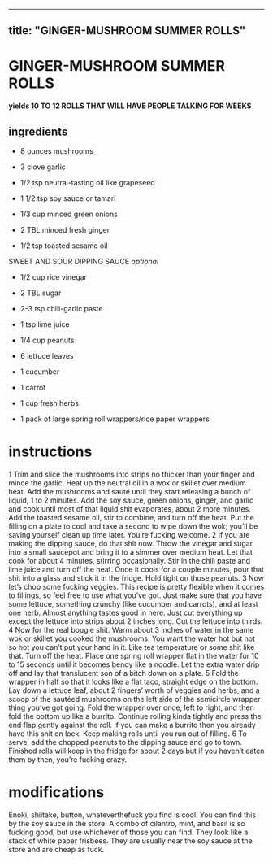 

	
---
title: "GINGER-MUSHROOM SUMMER ROLLS"
---
# GINGER-MUSHROOM SUMMER ROLLS
#### yields 10 TO 12 ROLLS THAT WILL HAVE PEOPLE TALKING FOR WEEKS
## ingredients
* 8 ounces mushrooms

* 3 clove garlic

* 1/2 tsp neutral-tasting oil like grapeseed

* 1 1/2 tsp soy sauce or tamari

* 1/3 cup minced green onions

* 2 TBL minced fresh ginger

* 1/2 tsp toasted sesame oil

SWEET AND SOUR DIPPING SAUCE *optional*
* 1/2 cup rice vinegar

* 2 TBL sugar

* 2-3 tsp chili-garlic paste

* 1 tsp lime juice

* 1/4 cup peanuts

* 6 lettuce leaves

* 1 cucumber

* 1 carrot

* 1 cup fresh herbs

* 1 pack of large spring roll wrappers/rice paper wrappers


# instructions
1 Trim and slice the mushrooms into strips no thicker than your finger and mince the garlic.
Heat up the neutral oil in a wok or skillet over medium heat. Add the mushrooms and sauté
until they start releasing a bunch of liquid, 1 to 2 minutes. Add the soy sauce, green onions,
ginger, and garlic and cook until most of that liquid shit evaporates, about 2 more minutes.
Add the toasted sesame oil, stir to combine, and turn off the heat. Put the filling on a plate to
cool and take a second to wipe down the wok; you’ll be saving yourself clean up time later.
You’re fucking welcome.
2 If you are making the dipping sauce, do that shit now. Throw the vinegar and sugar into a
small saucepot and bring it to a simmer over medium heat. Let that cook for about 4 minutes,
stirring occasionally. Stir in the chili paste and lime juice and turn off the heat. Once it cools
for a couple minutes, pour that shit into a glass and stick it in the fridge. Hold tight on those
peanuts.
3 Now let’s chop some fucking veggies. This recipe is pretty flexible when it comes to fillings,
so feel free to use what you’ve got. Just make sure that you have some lettuce, something
crunchy (like cucumber and carrots), and at least one herb. Almost anything tastes good in
here. Just cut everything up except the lettuce into strips about 2 inches long. Cut the lettuce
into thirds.
4 Now for the real bougie shit. Warm about 3 inches of water in the same wok or skillet you
cooked the mushrooms. You want the water hot but not so hot you can’t put your hand in it.
Like tea temperature or some shit like that. Turn off the heat. Place one spring roll wrapper
flat in the water for 10 to 15 seconds until it becomes bendy like a noodle. Let the extra water
drip off and lay that translucent son of a bitch down on a plate.
5 Fold the wrapper in half so that it looks like a flat taco, straight edge on the bottom. Lay
down a lettuce leaf, about 2 fingers’ worth of veggies and herbs, and a scoop of the sautéed
mushrooms on the left side of the semicircle wrapper thing you’ve got going. Fold the wrapper
over once, left to right, and then fold the bottom up like a burrito. Continue rolling kinda
tightly and press the end flap gently against the roll. If you can make a burrito then you already
have this shit on lock. Keep making rolls until you run out of filling.
6 To serve, add the chopped peanuts to the dipping sauce and go to town. Finished rolls will
keep in the fridge for about 2 days but if you haven’t eaten them by then, you’re fucking crazy.

# modifications

Enoki, shiitake, button, whateverthefuck you find is cool.
 You can find this by the soy sauce in the store.
 A combo of cilantro, mint, and basil is so fucking good, but use whichever of those you can find.
 They look like a stack of white paper frisbees. They are usually near the soy sauce at the store and are cheap as fuck.
	
	
